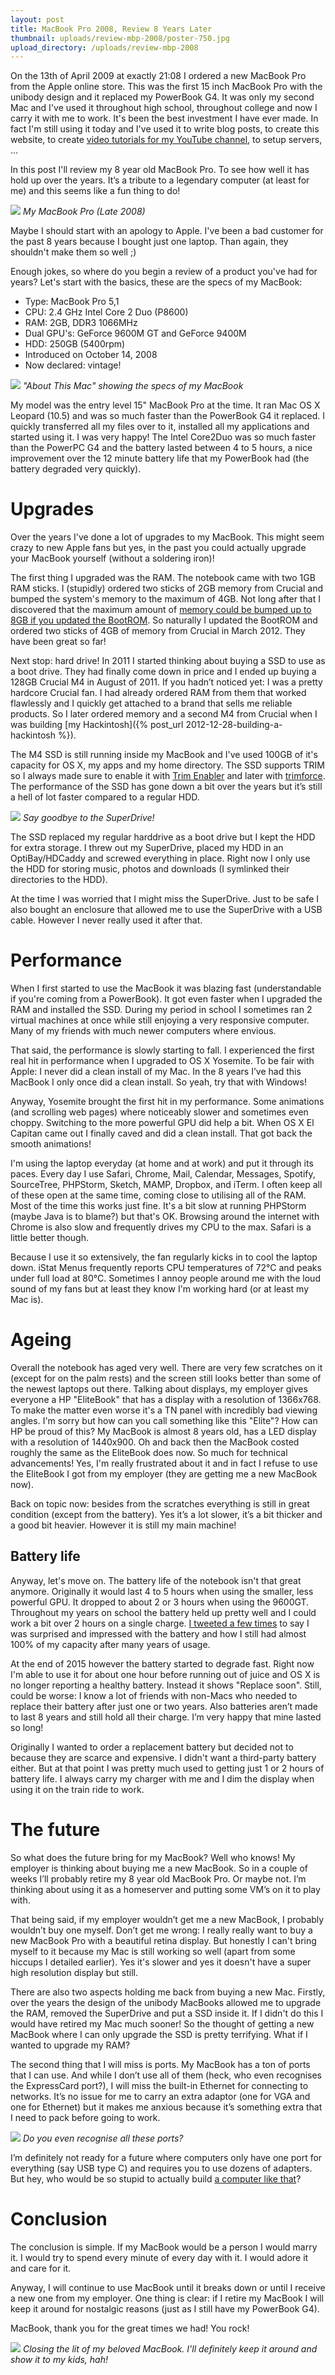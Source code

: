 ```yaml
---
layout: post
title: MacBook Pro 2008, Review 8 Years Later
thumbnail: uploads/review-mbp-2008/poster-750.jpg
upload_directory: /uploads/review-mbp-2008
---
```


On the 13th of April 2009 at exactly 21:08 I ordered a new MacBook Pro from the Apple online store. This was the first 15 inch MacBook Pro with the unibody design and it replaced my PowerBook G4. It was only my second Mac and I've used it throughout high school, throughout college and now I carry it with me to work. It's been the best investment I have ever made. In fact I'm still using it today and I've used it to write blog posts, to create this website, to create [video tutorials for my YouTube channel](https://www.youtube.com/channel/UCnxrdFPXJMeHru_b4Q_vTPQ), to setup servers, …

In this post I'll review my 8 year old MacBook Pro. To see how well it has hold up over the years. It’s a tribute to a legendary computer (at least for me) and this seems like a fun thing to do!

<!--more-->

![](/uploads/review-mbp-2008/front.jpg)
*My MacBook Pro (Late 2008)*

Maybe I should start with an apology to Apple. I've been a bad customer for the past 8 years because I bought just one laptop. Than again, they shouldn't make them so well ;)

Enough jokes, so where do you begin a review of a product you've had for years? Let's start with the basics, these are the specs of my MacBook:

  * Type: MacBook Pro 5,1
  * CPU: 2.4 GHz Intel Core 2 Duo (P8600)
  * RAM: 2GB, DDR3 1066MHz
  * Dual GPU's: GeForce 9600M GT and GeForce 9400M
  * HDD: 250GB (5400rpm)
  * Introduced on October 14, 2008
  * Now declared: vintage!

![](/uploads/review-mbp-2008/about-this-mac.png)
*"About This Mac" showing the specs of my MacBook*

My model was the entry level 15" MacBook Pro at the time. It ran Mac OS X Leopard (10.5) and was so much faster than the PowerBook G4 it replaced. I quickly transferred all my files over to it, installed all my applications and started using it. I was very happy! The Intel Core2Duo was so much faster than the PowerPC G4 and the battery lasted between 4 to 5 hours, a nice improvement over the 12 minute battery life that my PowerBook had (the battery degraded very quickly).

# Upgrades
Over the years I've done a lot of upgrades to my MacBook. This might seem crazy to new Apple fans but yes, in the past you could actually upgrade your MacBook yourself (without a soldering iron)!

The first thing I upgraded was the RAM. The notebook came with two 1GB RAM sticks. I (stupidly) ordered two sticks of 2GB memory from Crucial and bumped the system's memory to the maximum of 4GB. Not long after that I discovered that the maximum amount of [memory could be bumped up to 8GB if you updated the BootROM](http://blog.macsales.com/9102-secret-firmware-lets-late-08-macbooks-use-8gb). So naturally I updated the BootROM and ordered two sticks of 4GB of memory from Crucial in March 2012. They have been great so far!

Next stop: hard drive! In 2011 I started thinking about buying a SSD to use as a boot drive. They had finally come down in price and I ended up buying a 128GB Crucial M4 in August of 2011. If you hadn’t noticed yet: I was a pretty hardcore Crucial fan. I had already ordered RAM from them that worked flawlessly and I quickly get attached to a brand that sells me reliable products. So I later ordered memory and a second M4 from Crucial when I was building [my Hackintosh]({% post_url 2012-12-28-building-a-hackintosh %}).

The M4 SSD is still running inside my MacBook and I've used 100GB of it's capacity for OS X, my apps and my home directory. The SSD supports TRIM so I always made sure to enable it with [Trim Enabler](https://www.cindori.org/software/trimenabler/) and later with [trimforce](http://www.macrumors.com/2015/07/01/os-x-trim-ssd/). The performance of the SSD has gone down a bit over the years but it’s still a hell of lot faster compared to a regular HDD.

![](/uploads/review-mbp-2008/superdrive.jpg)
*Say goodbye to the SuperDrive!*

The SSD replaced my regular harddrive as a boot drive but I kept the HDD for extra storage. I threw out my SuperDrive, placed my HDD in an OptiBay/HDCaddy and screwed everything in place. Right now I only use the HDD for storing music, photos and downloads (I symlinked their directories to the HDD).

At the time I was worried that I might miss the SuperDrive. Just to be safe I also bought an enclosure that allowed me to use the SuperDrive with a USB cable. However I never really used it after that.

# Performance
When I first started to use the MacBook it was blazing fast (understandable if you're coming from a PowerBook). It got even faster when I upgraded the RAM and installed the SSD. During my period in school I sometimes ran 2 virtual machines at once while still enjoying a very responsive computer. Many of my friends with much newer computers where envious.

That said, the performance is slowly starting to fall. I experienced the first real hit in performance when I upgraded to  OS X Yosemite. To be fair with Apple: I never did a clean install of my Mac. In the 8 years I’ve had this MacBook I only once did a clean install. So yeah, try that with Windows!

Anyway, Yosemite brought the first hit in my performance. Some animations (and scrolling web pages) where noticeably slower and sometimes even choppy. Switching to the more powerful GPU did help a bit. When OS X El Capitan came out I finally caved and did a clean install. That got back the smooth animations!

I'm using the laptop everyday (at home and at work) and put it through its paces. Every day I use Safari, Chrome, Mail, Calendar, Messages, Spotify, SourceTree, PHPStorm, Sketch, MAMP,  Dropbox, and iTerm. I often keep all of these open at the same time, coming close to utilising all of the RAM. Most of the time this works just fine. It's a bit slow at running PHPStorm (maybe Java is to blame?) but that's OK. Browsing around the internet with Chrome is also slow and frequently drives my CPU to the max. Safari is a little better though.

Because I use it so extensively, the fan regularly kicks in to cool the laptop down. iStat Menus frequently reports CPU temperatures of 72°C and peaks under full load at 80°C. Sometimes I annoy people around me with the loud sound of my fans but at least they know I'm working hard (or at least my Mac is).

# Ageing
Overall the notebook has aged very well. There are very few scratches on it (except for on the palm rests) and the screen still looks better than some of the newest laptops out there. Talking about displays, my employer gives everyone a HP "EliteBook" that has a display with a resolution of 1366x768. To make the matter even worse it's a TN panel with incredibly bad viewing angles. I'm sorry but how can you call something like this "Elite"? How can HP be proud of this? My MacBook is almost 8 years old, has a LED display with a resolution of 1440x900. Oh and back then the MacBook costed roughly the same as the EliteBook does now. So much for technical advancements! Yes, I'm really frustrated about it and in fact I refuse to use the EliteBook I got from my employer (they are getting me a new MacBook now).

Back on topic now: besides from the scratches everything is still in great condition (except from the battery). Yes it’s a lot slower, it’s a bit thicker and a good bit heavier. However it is still my main machine!

## Battery life
Anyway, let's move on. The battery life of the notebook isn't that great anymore. Originally it would last 4 to 5 hours when using the smaller, less powerful GPU. It dropped to about 2 or 3 hours when using the 9600GT. Throughout my years on school the battery held up pretty well and I could work a bit over 2 hours on a single charge. [I tweeted a few times](https://twitter.com/Savjee/status/516984851757805569) to say I was surprised and impressed with the battery and how I still had almost 100% of my capacity after many years of usage.

At the end of 2015 however the battery started to degrade fast. Right now I'm able to use it for about one hour before running out of juice and OS X is no longer reporting a healthy battery. Instead it shows "Replace soon". Still, could be worse: I know a lot of friends with non-Macs who needed to replace their battery after just one or two years. Also batteries aren’t made to last 8 years and still hold all their charge. I’m very happy that mine lasted so long!

Originally I wanted to order a replacement battery but decided not to because they are scarce and expensive. I didn't want a third-party battery either. But at that point I was pretty much used to getting just 1 or 2 hours of battery life. I always carry my charger with me and I dim the display when using it on the train ride to work.

# The future
So what does the future bring for my MacBook? Well who knows! My employer is thinking about buying me a new MacBook. So in a couple of weeks I’ll probably retire my 8 year old MacBook Pro. Or maybe not. I’m thinking about using it as a homeserver and putting some VM’s on it to play with.

That being said, if my employer wouldn’t get me a new MacBook, I probably wouldn’t buy one myself. Don’t get me wrong: I really really want to buy a new MacBook Pro with a beautiful retina display. But honestly I can't bring myself to it because my Mac is still working so well (apart from some hiccups I detailed earlier). Yes it's slower and yes it doesn't have a super high resolution display but still.

There are also two aspects holding me back from buying a new Mac. Firstly, over the years the design of the unibody MacBooks allowed me to upgrade the RAM, removed the SuperDrive and put a SSD inside it. If I didn't do this I would have retired my Mac much sooner! So the thought of getting a new MacBook where I can only upgrade the SSD is pretty terrifying. What if I wanted to upgrade my RAM?

The second thing that I will miss is ports. My MacBook has a ton of ports that I can use. And while I don’t use all of them (heck, who even recognises the ExpressCard port?), I will miss the built-in Ethernet for connecting to networks. It’s no issue for me to carry an extra adaptor (one for VGA and one for Ethernet) but it makes me anxious because it’s something extra that I need to pack before going to work.

![](/uploads/review-mbp-2008/ports.jpg)
*Do you even recognise all these ports?*

I’m definitely not ready for a future where computers only have one port for everything (say USB type C) and requires you to use dozens of adapters. But hey, who would be so stupid to actually build [a computer like that](http://www.cnet.com/news/how-to-survive-with-only-one-usb-c-port-on-your-new-macbook/)?

# Conclusion
The conclusion is simple. If my MacBook would be a person I would marry it. I would try to spend every minute of every day with it. I would adore it and care for it.

Anyway, I will continue to use MacBook until it breaks down or until I receive a new one from my employer. One thing is clear: if I retire my MacBook I will keep it around for nostalgic reasons (just as I still have my PowerBook G4).

MacBook, thank you for the great times we had! You rock!

![](/uploads/review-mbp-2008/lit-closed.jpg)
*Closing the lit of my beloved MacBook. I'll definitely keep it around and show it to my kids, hah!*